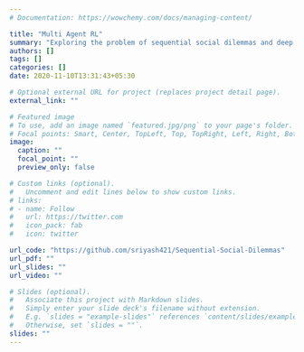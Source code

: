 ```yaml
---
# Documentation: https://wowchemy.com/docs/managing-content/

title: "Multi Agent RL"
summary: "Exploring the problem of sequential social dilemmas and deep multi agent reinforcement learning in common resource pools. Currently, developing the wrapper for the fruit gathering environment using DeepMind's ACME. Doing literature review. Need to explore more of this!!"
authors: []
tags: []
categories: []
date: 2020-11-10T13:31:43+05:30

# Optional external URL for project (replaces project detail page).
external_link: ""

# Featured image
# To use, add an image named `featured.jpg/png` to your page's folder.
# Focal points: Smart, Center, TopLeft, Top, TopRight, Left, Right, BottomLeft, Bottom, BottomRight.
image:
  caption: ""
  focal_point: ""
  preview_only: false

# Custom links (optional).
#   Uncomment and edit lines below to show custom links.
# links:
# - name: Follow
#   url: https://twitter.com
#   icon_pack: fab
#   icon: twitter

url_code: "https://github.com/sriyash421/Sequential-Social-Dilemmas"
url_pdf: ""
url_slides: ""
url_video: ""

# Slides (optional).
#   Associate this project with Markdown slides.
#   Simply enter your slide deck's filename without extension.
#   E.g. `slides = "example-slides"` references `content/slides/example-slides.md`.
#   Otherwise, set `slides = ""`.
slides: ""
---
```

